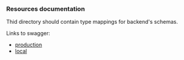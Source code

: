 ### Resources documentation

Thid directory should contain type mappings for backend's schemas.

Links to swagger:

- [production](https://test-memo.fdds.pl/api/documentation)
- [local](http://localhost:9081/api/documentation)
